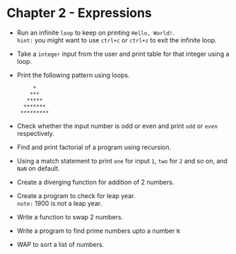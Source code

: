 # Chapter 2 - Expressions

* Run an infinite `loop` to keep on printing `Hello, World!`.\
`hint:` you might want to use `ctrl+c` or `ctrl+z` to exit the infinite loop.

* Take a `integer` input from the user and print table for that integer using a loop.

* Print the following pattern using loops.
  ```
       *
      ***
     *****
    *******
   *********
  ```

* Check whether the input number is odd or even and print `odd` or `even` respectively.

* Find and print factorial of a program using recursion.

* Using a match statement to print `one` for input `1`, `two` for `2` and so on, and `NaN` on default.

* Create a diverging function for addition of 2 numbers.

* Create a program to check for leap year.\
`note:` 1900 is not a leap year.

* Write a function to swap 2 numbers.

* Write a program to find prime numbers upto a number `N`

* WAP to sort a list of numbers.